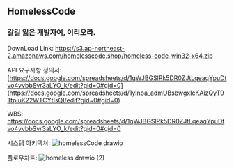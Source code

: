 ## HomelessCode 

### 갈길 잃은 개발자여, 이리오라.

DownLoad Link: https://s3.ap-northeast-2.amazonaws.com/homelesscode.shop/homeless-code-win32-x64.zip

API 요구사항 정의서: [https://docs.google.com/spreadsheets/d/1qWJBGSlRk5DR0ZJtLqeaqYpuDtvo4vvbbSvr3aLYO_k/edit?gid=0#gid=0](https://docs.google.com/spreadsheets/d/1yinpa_admUBsbwgxIcKAizQyT9TtpiuK22WTCYtIsQI/edit?gid=0#gid=0)

WBS: https://docs.google.com/spreadsheets/d/1qWJBGSlRk5DR0ZJtLqeaqYpuDtvo4vvbbSvr3aLYO_k/edit?gid=0#gid=0





시스템 아키텍쳐:
![homelessCode drawio](https://github.com/user-attachments/assets/5e2f090e-4035-49be-a4fa-78d057d67c18)




플로우차트: 
![homeless drawio (2)](https://github.com/user-attachments/assets/56e52bff-469c-4cef-9c80-a08a5da84483)


